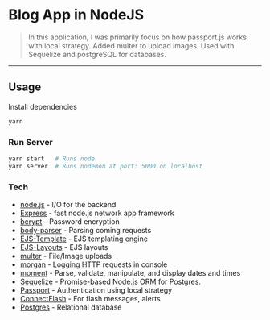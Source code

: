 # Blog App in NodeJS

> In this application, I was primarily focus on how passport.js works with local strategy. Added multer to upload images. Used with Sequelize and postgreSQL for databases.
---

## Usage

Install dependencies

```bash
yarn
```

### Run Server

```bash
yarn start   # Runs node
yarn server  # Runs nodemon at port: 5000 on localhost
```

### Tech

- [node.js] - I/O for the backend
- [Express] - fast node.js network app framework
- [bcrypt] - Password encryption
- [body-parser] - Parsing coming requests
- [EJS-Template] - EJS templating engine
- [EJS-Layouts] - EJS layouts
- [multer] - File/Image uploads
- [morgan] - Logging HTTP requests in console
- [moment] - Parse, validate, manipulate, and display dates and times
- [Sequelize] - Promise-based Node.js ORM for Postgres. 
- [Passport] - Authentication using local strategy
- [ConnectFlash] - For flash messages, alerts
- [Postgres] - Relational database 


[node.js]: http://nodejs.org
[express]: http://expressjs.com
[bcrypt]: https://www.npmjs.com/package/bcrypt
[body-parser]: https://www.npmjs.com/package/body-parser
[EJS-Template]: https://ejs.co/
[EJS-Layouts]: https://www.npmjs.com/package/express-ejs-layouts
[multer]: https://www.npmjs.com/package/multer
[morgan]: https://www.npmjs.com/package/morgan
[moment]: https://momentjs.com/
[Sequelize]: https://sequelize.org/
[Passport]: http://www.passportjs.org/
[ConnectFlash]: https://github.com/jaredhanson/connect-flash
[Postgres]: https://www.postgresql.org/

